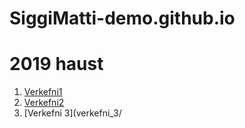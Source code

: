 # SiggiMatti-demo.github.io
# 2019 haust

1. [Verkefni1](verk)
2. [Verkefni2](verkefni_2/verkefni-21)
3. [Verkefni 3](verkefni_3/
